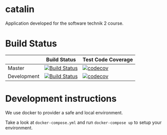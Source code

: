 # catalin
Application developed for the software technik 2 course.

# Build Status
|             	| Build Status                                                                                                                                              	| Test Code Coverage                                                                                                                                               	|
|-------------	|-----------------------------------------------------------------------------------------------------------------------------------------------------------	|------------------------------------------------------------------------------------------------------------------------------------------------------------------	|
| Master      	| [![Build Status](https://travis-ci.org/softwartechnik/catalin.svg?branch=master)](https://travis-ci.org/softwartechnik/catalin) 	| [![codecov](https://codecov.io/gh/softwartechnik/catalin/branch/master/graph/badge.svg)](https://codecov.io/gh/softwartechnik/catalin) 	|
| Development 	| [![Build Status](https://travis-ci.org/softwartechnik/catalin.svg?branch=dev)](https://travis-ci.org/softwartechnik/catalin)    	| [![codecov](https://codecov.io/gh/softwartechnik/catalin/branch/dev/graph/badge.svg)](https://codecov.io/gh/softwartechnik/catalin)    	|

# Development instructions
We use docker to provider a safe and local environment. 

Take a look at `docker-compose.yml` and run `docker-compose up` to setup your environment.
